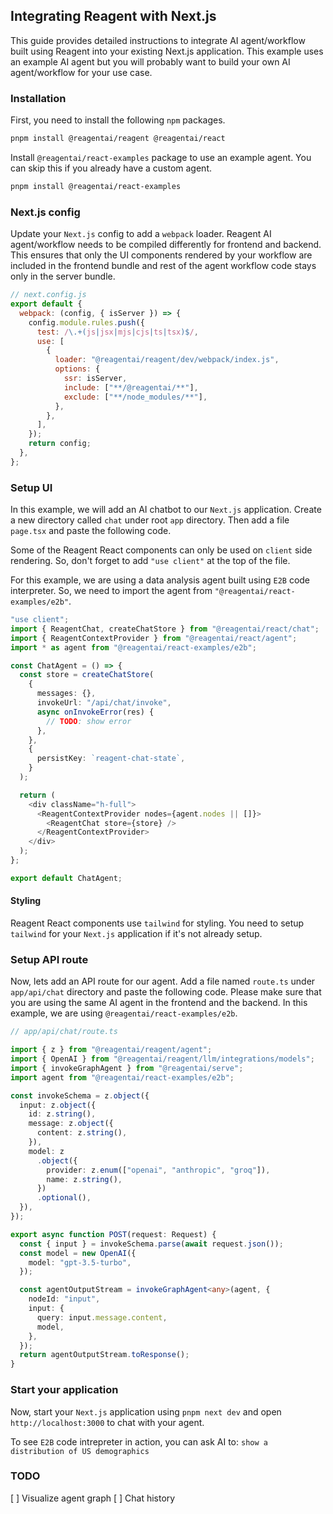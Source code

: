 ## Integrating Reagent with Next.js

This guide provides detailed instructions to integrate AI agent/workflow built using Reagent into your existing Next.js application. This example uses an example AI agent but you will probably want to build your own AI agent/workflow for your use case.

### Installation

First, you need to install the following `npm` packages.

```bash
pnpm install @reagentai/reagent @reagentai/react
```

Install `@reagentai/react-examples` package to use an example agent. You can skip this if you already have a custom agent.

```bash
pnpm install @reagentai/react-examples
```

### Next.js config

Update your `Next.js` config to add a `webpack` loader. Reagent AI agent/workflow needs to be compiled differently for frontend and backend. This ensures that only the UI components rendered by your workflow are included in the frontend bundle and rest of the agent workflow code stays only in the server bundle.

```javascript
// next.config.js
export default {
  webpack: (config, { isServer }) => {
    config.module.rules.push({
      test: /\.+(js|jsx|mjs|cjs|ts|tsx)$/,
      use: [
        {
          loader: "@reagentai/reagent/dev/webpack/index.js",
          options: {
            ssr: isServer,
            include: ["**/@reagentai/**"],
            exclude: ["**/node_modules/**"],
          },
        },
      ],
    });
    return config;
  },
};
```

### Setup UI

In this example, we will add an AI chatbot to our `Next.js` application. Create a new directory called `chat` under root `app` directory. Then add a file `page.tsx` and paste the following code.

Some of the Reagent React components can only be used on `client` side rendering. So, don't forget to add `"use client"` at the top of the file.

For this example, we are using a data analysis agent built using `E2B` code interpreter. So, we need to import the agent from `"@reagentai/react-examples/e2b"`.

```typescript
"use client";
import { ReagentChat, createChatStore } from "@reagentai/react/chat";
import { ReagentContextProvider } from "@reagentai/react/agent";
import * as agent from "@reagentai/react-examples/e2b";

const ChatAgent = () => {
  const store = createChatStore(
    {
      messages: {},
      invokeUrl: "/api/chat/invoke",
      async onInvokeError(res) {
        // TODO: show error
      },
    },
    {
      persistKey: `reagent-chat-state`,
    }
  );

  return (
    <div className="h-full">
      <ReagentContextProvider nodes={agent.nodes || []}>
        <ReagentChat store={store} />
      </ReagentContextProvider>
    </div>
  );
};

export default ChatAgent;
```

#### Styling

Reagent React components use `tailwind` for styling. You need to setup `tailwind` for your `Next.js` application if it's not already setup.

### Setup API route

Now, lets add an API route for our agent. Add a file named `route.ts` under `app/api/chat` directory and paste the following code. Please make sure that you are using the same AI agent in the frontend and the backend. In this example, we are using `@reagentai/react-examples/e2b`.

```typescript
// app/api/chat/route.ts

import { z } from "@reagentai/reagent/agent";
import { OpenAI } from "@reagentai/reagent/llm/integrations/models";
import { invokeGraphAgent } from "@reagentai/serve";
import agent from "@reagentai/react-examples/e2b";

const invokeSchema = z.object({
  input: z.object({
    id: z.string(),
    message: z.object({
      content: z.string(),
    }),
    model: z
      .object({
        provider: z.enum(["openai", "anthropic", "groq"]),
        name: z.string(),
      })
      .optional(),
  }),
});

export async function POST(request: Request) {
  const { input } = invokeSchema.parse(await request.json());
  const model = new OpenAI({
    model: "gpt-3.5-turbo",
  });

  const agentOutputStream = invokeGraphAgent<any>(agent, {
    nodeId: "input",
    input: {
      query: input.message.content,
      model,
    },
  });
  return agentOutputStream.toResponse();
}
```

### Start your application

Now, start your `Next.js` application using `pnpm next dev` and open `http://localhost:3000` to chat with your agent.

To see `E2B` code intrepreter in action, you can ask AI to: `show a distribution of US demographics`

### TODO

[ ] Visualize agent graph
[ ] Chat history
